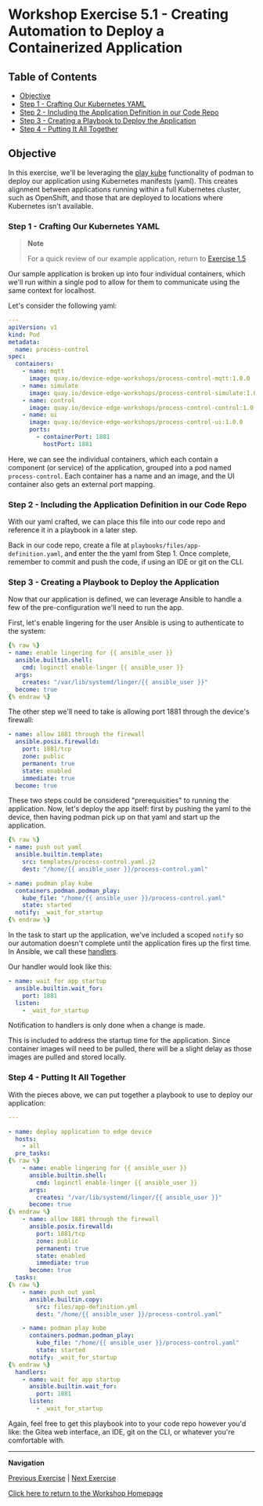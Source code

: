 # Workshop Exercise 5.1 - Creating Automation to Deploy a Containerized Application

## Table of Contents

* [Objective](#objective)
* [Step 1 - Crafting Our Kubernetes YAML](#step-1---crafting-our-kubernetes-yaml)
* [Step 2 - Including the Application Definition in our Code Repo](#step-2---finishing-out-our-ansible-role)
* [Step 3 - Creating a Playbook to Deploy the Application](#step-3---creating-a-playbook-to-deploy-the-application)
* [Step 4 - Putting It All Together](#step-4---putting-it-all-together)

## Objective

In this exercise, we'll be leveraging the [play kube](https://docs.podman.io/en/v3.4.4/markdown/podman-play-kube.1.html) functionality of podman to deploy our application using Kubernetes manifests (yaml). This creates alignment between applications running within a full Kubernetes cluster, such as OpenShift, and those that are deployed to locations where Kubernetes isn't available.

### Step 1 - Crafting Our Kubernetes YAML

> **Note**
>
> For a quick review of our example application, return to [Exercise 1.5](../1.5-application-intro)

Our sample application is broken up into four individual containers, which we'll run within a single pod to allow for them to communicate using the same context for localhost.

Let's consider the following yaml:
```yaml
---
apiVersion: v1
kind: Pod
metadata:
  name: process-control
spec:
  containers:
    - name: mqtt
      image: quay.io/device-edge-workshops/process-control-mqtt:1.0.0
    - name: simulate
      image: quay.io/device-edge-workshops/process-control-simulate:1.0.0
    - name: control
      image: quay.io/device-edge-workshops/process-control-control:1.0.0
    - name: ui
      image: quay.io/device-edge-workshops/process-control-ui:1.0.0
      ports:
        - containerPort: 1881
          hostPort: 1881
```

Here, we can see the individual containers, which each contain a component (or service) of the application, grouped into a pod named `process-control`. Each container has a name and an image, and the UI container also gets an external port mapping.

### Step 2 - Including the Application Definition in our Code Repo

With our yaml crafted, we can place this file into our code repo and reference it in a playbook in a later step.

Back in our code repo, create a file at `playbooks/files/app-definition.yaml`, and enter the the yaml from Step 1. Once complete, remember to commit and push the code, if using an IDE or git on the CLI.

### Step 3 - Creating a Playbook to Deploy the Application

Now that our application is defined, we can leverage Ansible to handle a few of the pre-configuration we'll need to run the app.

First, let's enable lingering for the user Ansible is using to authenticate to the system:

```yaml
{% raw %}
- name: enable lingering for {{ ansible_user }}
  ansible.builtin.shell:
    cmd: loginctl enable-linger {{ ansible_user }}
  args:
    creates: "/var/lib/systemd/linger/{{ ansible_user }}"
  become: true
{% endraw %}
```

The other step we'll need to take is allowing port 1881 through the device's firewall:
```yaml
- name: allow 1881 through the firewall
  ansible.posix.firewalld:
    port: 1881/tcp
    zone: public
    permanent: true
    state: enabled
    immediate: true
  become: true
```

These two steps could be considered "prerequisities" to running the application. Now, let's deploy the app itself: first by pushing the yaml to the device, then having podman pick up on that yaml and start up the application.

```yaml
{% raw %}
- name: push out yaml
  ansible.builtin.template:
    src: templates/process-control.yaml.j2
    dest: "/home/{{ ansible_user }}/process-control.yaml"

- name: podman play kube
  containers.podman.podman_play:
    kube_file: "/home/{{ ansible_user }}/process-control.yaml"
    state: started
  notify: _wait_for_startup
{% endraw %}
```

In the task to start up the application, we've included a scoped `notify` so our automation doesn't complete until the application fires up the first time. In Ansible, we call these [handlers](https://docs.ansible.com/ansible/latest/playbook_guide/playbooks_handlers.html#handlers).

Our handler would look like this:
```yaml
- name: wait for app startup
  ansible.builtin.wait_for:
    port: 1881
  listen:
    - _wait_for_startup
```

Notification to handlers is only done when a change is made.

This is included to address the startup time for the application. Since container images will need to be pulled, there will be a slight delay as those images are pulled and stored locally.

### Step 4 - Putting It All Together

With the pieces above, we can put together a playbook to use to deploy our application:
```yaml
---

- name: deploy application to edge device
  hosts:
    - all
  pre_tasks:
{% raw %}
    - name: enable lingering for {{ ansible_user }}
      ansible.builtin.shell:
        cmd: loginctl enable-linger {{ ansible_user }}
      args:
        creates: "/var/lib/systemd/linger/{{ ansible_user }}"
      become: true
{% endraw %}
    - name: allow 1881 through the firewall
      ansible.posix.firewalld:
        port: 1881/tcp
        zone: public
        permanent: true
        state: enabled
        immediate: true
      become: true
  tasks:
{% raw %}
    - name: push out yaml
      ansible.builtin.copy:
        src: files/app-definition.yml
        dest: "/home/{{ ansible_user }}/process-control.yaml"

    - name: podman play kube
      containers.podman.podman_play:
        kube_file: "/home/{{ ansible_user }}/process-control.yaml"
        state: started
      notify: _wait_for_startup
{% endraw %}
  handlers:
    - name: wait for app startup
      ansible.builtin.wait_for:
        port: 1881
      listen:
        - _wait_for_startup
```

Again, feel free to get this playbook into to your code repo however you'd like: the Gitea web interface, an IDE, git on the CLI, or whatever you're comfortable with.

---
**Navigation**

[Previous Exercise](../4.2-initial-call-home) | [Next Exercise](../5.2-configuring-controller)

[Click here to return to the Workshop Homepage](../README.md)

